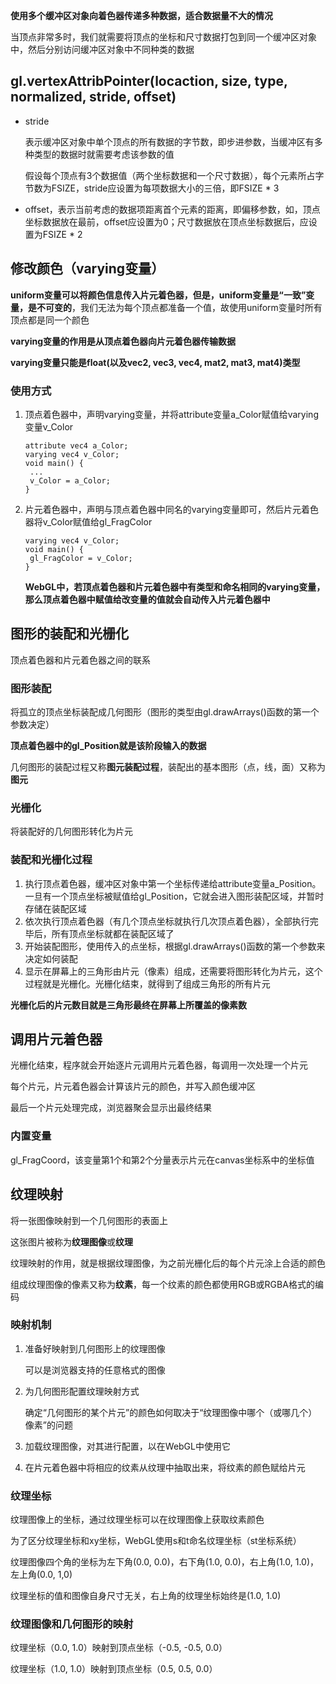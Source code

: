 **使用多个缓冲区对象向着色器传递多种数据，适合数据量不大的情况**

当顶点非常多时，我们就需要将顶点的坐标和尺寸数据打包到同一个缓冲区对象中，然后分别访问缓冲区对象中不同种类的数据

## gl.vertexAttribPointer(locaction, size, type, normalized, stride, offset)

- stride

  表示缓冲区对象中单个顶点的所有数据的字节数，即步进参数，当缓冲区有多种类型的数据时就需要考虑该参数的值

  假设每个顶点有3个数据值（两个坐标数据和一个尺寸数据），每个元素所占字节数为FSIZE，stride应设置为每项数据大小的三倍，即FSIZE * 3

- offset，表示当前考虑的数据项距离首个元素的距离，即偏移参数，如，顶点坐标数据放在最前，offset应设置为0；尺寸数据放在顶点坐标数据后，应设置为FSIZE * 2

## 修改颜色（varying变量）

**uniform变量可以将颜色信息传入片元着色器，但是，uniform变量是“一致”变量，是不可变的**，我们无法为每个顶点都准备一个值，故使用uniform变量时所有顶点都是同一个颜色

**varying变量的作用是从顶点着色器向片元着色器传输数据**

**varying变量只能是float(以及vec2, vec3, vec4, mat2, mat3, mat4)类型**

### 使用方式

1. 顶点着色器中，声明varying变量，并将attribute变量a_Color赋值给varying变量v_Color

   ```
   attribute vec4 a_Color;
   varying vec4 v_Color;
   void main() {
   	...
   	v_Color = a_Color;
   }
   ```

2. 片元着色器中，声明与顶点着色器中同名的varying变量即可，然后片元着色器将v_Color赋值给gl_FragColor

   ```
   varying vec4 v_Color;
   void main() {
   	gl_FragColor = v_Color;
   }
   ```

   **WebGL中，若顶点着色器和片元着色器中有类型和命名相同的varying变量，那么顶点着色器中赋值给改变量的值就会自动传入片元着色器中**

## 图形的装配和光栅化

顶点着色器和片元着色器之间的联系

### 图形装配

将孤立的顶点坐标装配成几何图形（图形的类型由gl.drawArrays()函数的第一个参数决定）

**顶点着色器中的gl_Position就是该阶段输入的数据**

几何图形的装配过程又称**图元装配过程**，装配出的基本图形（点，线，面）又称为**图元**

### 光栅化

将装配好的几何图形转化为片元

### 装配和光栅化过程

1. 执行顶点着色器，缓冲区对象中第一个坐标传递给attribute变量a_Position。一旦有一个顶点坐标被赋值给gl_Position，它就会进入图形装配区域，并暂时存储在装配区域
2. 依次执行顶点着色器（有几个顶点坐标就执行几次顶点着色器），全部执行完毕后，所有顶点坐标就都在装配区域了
3. 开始装配图形，使用传入的点坐标，根据gl.drawArrays()函数的第一个参数来决定如何装配
4. 显示在屏幕上的三角形由片元（像素）组成，还需要将图形转化为片元，这个过程就是光栅化。光栅化结束，就得到了组成三角形的所有片元

**光栅化后的片元数目就是三角形最终在屏幕上所覆盖的像素数**

## 调用片元着色器

光栅化结束，程序就会开始逐片元调用片元着色器，每调用一次处理一个片元

每个片元，片元着色器会计算该片元的颜色，并写入颜色缓冲区

最后一个片元处理完成，浏览器聚会显示出最终结果

### 内置变量

gl_FragCoord，该变量第1个和第2个分量表示片元在canvas坐标系中的坐标值

## 纹理映射

将一张图像映射到一个几何图形的表面上

这张图片被称为**纹理图像**或**纹理**

纹理映射的作用，就是根据纹理图像，为之前光栅化后的每个片元涂上合适的颜色

组成纹理图像的像素又称为**纹素**，每一个纹素的颜色都使用RGB或RGBA格式的编码

### 映射机制

1. 准备好映射到几何图形上的纹理图像

   可以是浏览器支持的任意格式的图像

2. 为几何图形配置纹理映射方式

   确定“几何图形的某个片元”的颜色如何取决于“纹理图像中哪个（或哪几个）像素”的问题

3. 加载纹理图像，对其进行配置，以在WebGL中使用它

4. 在片元着色器中将相应的纹素从纹理中抽取出来，将纹素的颜色赋给片元

### 纹理坐标

纹理图像上的坐标，通过纹理坐标可以在纹理图像上获取纹素颜色

为了区分纹理坐标和xy坐标，WebGL使用s和t命名纹理坐标（st坐标系统）

纹理图像四个角的坐标为左下角(0.0, 0.0)，右下角(1.0, 0.0)，右上角(1.0, 1.0)，左上角(0.0, 1,0)

纹理坐标的值和图像自身尺寸无关，右上角的纹理坐标始终是(1.0, 1.0)

### 纹理图像和几何图形的映射

纹理坐标（0.0, 1.0）映射到顶点坐标（-0.5, -0.5, 0.0）

纹理坐标（1.0, 1.0）映射到顶点坐标（0.5, 0.5, 0.0）



